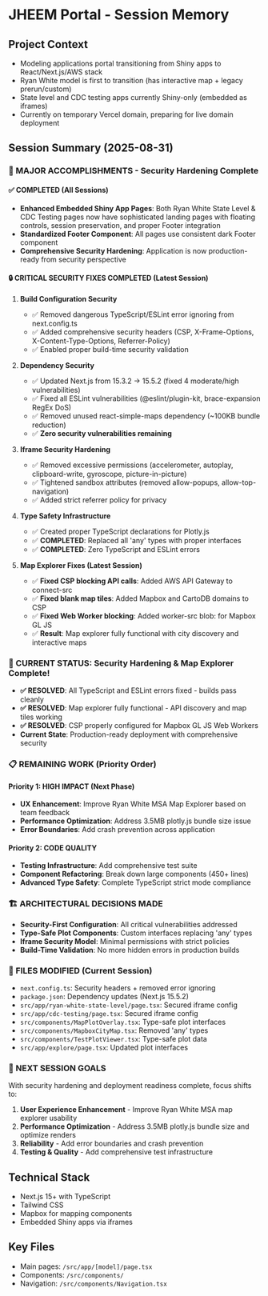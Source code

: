 # JHEEM Portal - Session Memory

## Project Context
- Modeling applications portal transitioning from Shiny apps to React/Next.js/AWS stack
- Ryan White model is first to transition (has interactive map + legacy prerun/custom)
- State level and CDC testing apps currently Shiny-only (embedded as iframes)
- Currently on temporary Vercel domain, preparing for live domain deployment

## Session Summary (2025-08-31)

### 🎉 MAJOR ACCOMPLISHMENTS - Security Hardening Complete

#### ✅ COMPLETED (All Sessions)
- **Enhanced Embedded Shiny App Pages**: Both Ryan White State Level & CDC Testing pages now have sophisticated landing pages with floating controls, session preservation, and proper Footer integration
- **Standardized Footer Component**: All pages use consistent dark Footer component
- **Comprehensive Security Hardening**: Application is now production-ready from security perspective

#### 🔒 CRITICAL SECURITY FIXES COMPLETED (Latest Session)
1. **Build Configuration Security**
   - ✅ Removed dangerous TypeScript/ESLint error ignoring from next.config.ts
   - ✅ Added comprehensive security headers (CSP, X-Frame-Options, X-Content-Type-Options, Referrer-Policy)
   - ✅ Enabled proper build-time security validation

2. **Dependency Security** 
   - ✅ Updated Next.js from 15.3.2 → 15.5.2 (fixed 4 moderate/high vulnerabilities)
   - ✅ Fixed all ESLint vulnerabilities (@eslint/plugin-kit, brace-expansion RegEx DoS)
   - ✅ Removed unused react-simple-maps dependency (~100KB bundle reduction)
   - ✅ **Zero security vulnerabilities remaining**

3. **Iframe Security Hardening**
   - ✅ Removed excessive permissions (accelerometer, autoplay, clipboard-write, gyroscope, picture-in-picture)
   - ✅ Tightened sandbox attributes (removed allow-popups, allow-top-navigation)
   - ✅ Added strict referrer policy for privacy

4. **Type Safety Infrastructure**
   - ✅ Created proper TypeScript declarations for Plotly.js
   - ✅ **COMPLETED**: Replaced all 'any' types with proper interfaces
   - ✅ **COMPLETED**: Zero TypeScript and ESLint errors

5. **Map Explorer Fixes (Latest Session)**
   - ✅ **Fixed CSP blocking API calls**: Added AWS API Gateway to connect-src
   - ✅ **Fixed blank map tiles**: Added Mapbox and CartoDB domains to CSP
   - ✅ **Fixed Web Worker blocking**: Added worker-src blob: for Mapbox GL JS
   - ✅ **Result**: Map explorer fully functional with city discovery and interactive maps

### 🎉 CURRENT STATUS: Security Hardening & Map Explorer Complete!
- **✅ RESOLVED**: All TypeScript and ESLint errors fixed - builds pass cleanly
- **✅ RESOLVED**: Map explorer fully functional - API discovery and map tiles working
- **✅ RESOLVED**: CSP properly configured for Mapbox GL JS Web Workers
- **Current State**: Production-ready deployment with comprehensive security

### 📋 REMAINING WORK (Priority Order)

#### Priority 1: HIGH IMPACT (Next Phase)
- **UX Enhancement**: Improve Ryan White MSA Map Explorer based on team feedback
- **Performance Optimization**: Address 3.5MB plotly.js bundle size issue
- **Error Boundaries**: Add crash prevention across application

#### Priority 2: CODE QUALITY
- **Testing Infrastructure**: Add comprehensive test suite
- **Component Refactoring**: Break down large components (450+ lines)
- **Advanced Type Safety**: Complete TypeScript strict mode compliance

### 🏗️ ARCHITECTURAL DECISIONS MADE
- **Security-First Configuration**: All critical vulnerabilities addressed
- **Type-Safe Plot Components**: Custom interfaces replacing 'any' types
- **Iframe Security Model**: Minimal permissions with strict policies
- **Build-Time Validation**: No more hidden errors in production builds

### 🔄 FILES MODIFIED (Current Session)
- `next.config.ts`: Security headers + removed error ignoring
- `package.json`: Dependency updates (Next.js 15.5.2)
- `src/app/ryan-white-state-level/page.tsx`: Secured iframe config
- `src/app/cdc-testing/page.tsx`: Secured iframe config  
- `src/components/MapPlotOverlay.tsx`: Type-safe plot interfaces
- `src/components/MapboxCityMap.tsx`: Removed 'any' types
- `src/components/TestPlotViewer.tsx`: Type-safe plot data
- `src/app/explore/page.tsx`: Updated plot interfaces

### 🎯 NEXT SESSION GOALS
With security hardening and deployment readiness complete, focus shifts to:
1. **User Experience Enhancement** - Improve Ryan White MSA map explorer usability
2. **Performance Optimization** - Address 3.5MB plotly.js bundle size and optimize renders
3. **Reliability** - Add error boundaries and crash prevention
4. **Testing & Quality** - Add comprehensive test infrastructure

## Technical Stack
- Next.js 15+ with TypeScript
- Tailwind CSS
- Mapbox for mapping components
- Embedded Shiny apps via iframes

## Key Files
- Main pages: `/src/app/[model]/page.tsx`
- Components: `/src/components/`
- Navigation: `/src/components/Navigation.tsx`